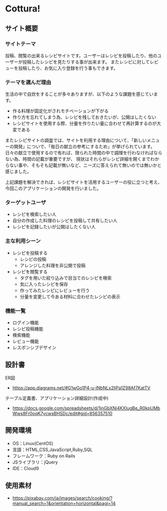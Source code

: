 # Cottura!

## サイト概要

### サイトテーマ
投稿、閲覧の出来るレシピサイトです。ユーザーはレシピを投稿したり、他のユーザーが投稿したレシピを見たりする事が出来ます。
またレシピに対してレビューを投稿したり、お気に入り登録を行う事もできます。


### テーマを選んだ理由
生活の中で自炊をすることが多々ありますが、以下のような課題を感じています。
- 作る料理が固定化がされモチベーションが下がる
- 作り方を忘れてしまう為、レシピを残しておきたいが、公開はしたくない
- レシピサイトを使用する際、分量を作りたい量に合わせて再計算するのが大変である

またレシピサイトの調査では、サイトを利用する理由について、「新しいメニューの開発」についで、「毎日の献立の参考にするため」が挙げられています。  
日々の献立で使用するので有れば、限られた時間の中で調理を行わなければならない為、時間の記載が重要ですが、
現状はそれらがレシピ詳細を開くまでわからない事や、そもそも記載が無いなど、ニーズに答えられて無いのでは無いかと感じました。

上記課題を解決できれば、レシピサイトを活用するユーザーの役に立つと考え、今回このアプリケーションの開発を行いました。

### ターゲットユーザ
- レシピを検索したい人
- 自分の作成した料理のレシピを投稿して共有したい人
- レシピを記録したいが公開はしたくない人

### 主な利用シーン
- レシピを投稿する
  - レシピの投稿
  - アレンジした料理を非公開で投稿
- レシピを閲覧する
  - タグを用いた絞り込みで目当てのレシピを検索
  - 気に入ったレシピを保存
  - 作ってみたレシピにレビューを行う
  - 分量を変更して今ある材料に合わせたレシピの表示

### 機能一覧
- ログイン機能
- レシピ投稿機能
- 検索機能
- レビュー機能
- レスポンシブデザイン


## 設計書
ER図
- https://app.diagrams.net/#G1wGo1P4-u-lNbNLx2ljPa1Z98Af7KatTV

テーブル定義書、アプリケーション詳細設計(作成中)
- https://docs.google.com/spreadsheets/d/1jnGbXNi4KXIugBe_R0kpUMbWws8Fr0oqK7ycwsBHSDc/edit#gid=856357510

## 開発環境
- OS：Linux(CentOS)
- 言語：HTML,CSS,JavaScript,Ruby,SQL
- フレームワーク：Ruby on Rails
- JSライブラリ：jQuery
- IDE：Cloud9

## 使用素材
- https://pixabay.com/ja/images/search/cooking/?manual_search=1&orientation=horizontal&pagi=14